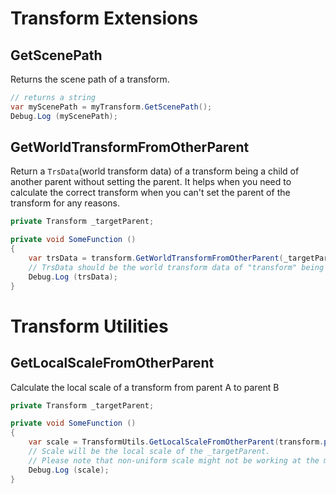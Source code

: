 # Transform Extensions

## GetScenePath
Returns the scene path of a transform.
```C#
// returns a string
var myScenePath = myTransform.GetScenePath();
Debug.Log (myScenePath);
```
## GetWorldTransformFromOtherParent
Return a `TrsData`(world transform data) of a transform being a child of another parent without setting the parent. It helps when you need to calculate the correct transform when you can't set the parent of the transform for any reasons.
```C#
private Transform _targetParent;

private void SomeFunction () 
{
    var trsData = transform.GetWorldTransformFromOtherParent(_targetParent);
    // TrsData should be the world transform data of "transform" being a child of "_targetParent".
    Debug.Log (trsData);
}
```

# Transform Utilities
## GetLocalScaleFromOtherParent
Calculate the local scale of a transform from parent A to parent B
```C#
private Transform _targetParent;

private void SomeFunction () 
{
    var scale = TransformUtils.GetLocalScaleFromOtherParent(transform.parent, _targetParent);
    // Scale will be the local scale of the _targetParent.
    // Please note that non-uniform scale might not be working at the moment.
    Debug.Log (scale);
}
```